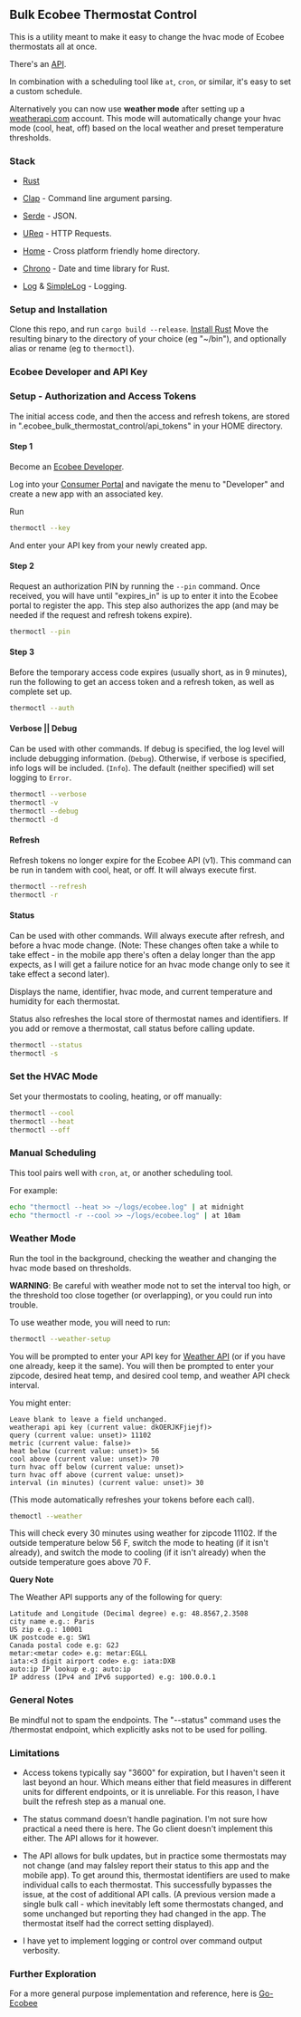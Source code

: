 ## Bulk Ecobee Thermostat Control

This is a utility meant to make it easy to change the hvac mode of Ecobee thermostats all at once.

There's an [API](https://www.ecobee.com/home/developer/api/introduction/index.shtml).

In combination with a scheduling tool like `at`, `cron`, or similar, it's easy to set a custom schedule.

Alternatively you can now use **weather mode** after setting up a [weatherapi.com](https://www.weatherapi.com/) account.
This mode will automatically change your hvac mode (cool, heat, off) based on the local weather and preset temperature thresholds.

### Stack

* [Rust](https://www.rust-lang.org/)

* [Clap](https://github.com/clap-rs/clap) - Command line argument parsing.

* [Serde](https://github.com/serde-rs/serde) - JSON.

* [UReq](https://github.com/algesten/ureq) - HTTP Requests.

* [Home](https://crates.io/crates/home) - Cross platform friendly home directory.

* [Chrono](https://github.com/chronotope/chrono) - Date and time library for Rust.

* [Log](https://docs.rs/log/latest/log/) & [SimpleLog](https://github.com/drakulix/simplelog.rs) - Logging.

### Setup and Installation

Clone this repo, and run `cargo build --release`.
[Install Rust](https://rustup.rs/)
Move the resulting binary to the directory of your choice (eg "~/bin"),
and optionally alias or rename (eg to `thermoctl`).

### Ecobee Developer and API Key


### Setup - Authorization and Access Tokens

The initial access code, and then the access and refresh tokens, are stored in ".ecobee_bulk_thermostat_control/api_tokens" in your HOME directory.

#### Step 1

Become an [Ecobee Developer](https://www.ecobee.com/en-us/developers/).

Log into your [Consumer Portal](https://www.ecobee.com/consumerportal/) and navigate the menu to "Developer" and create a new app with an associated key.

Run

```bash
thermoctl --key
```

And enter your API key from your newly created app.

#### Step 2

Request an authorization PIN by running the `--pin` command.
Once received, you will have until "expires_in" is up to enter it into the Ecobee portal to register the app.
This step also authorizes the app (and may be needed if the request and refresh tokens expire).

```bash
thermoctl --pin
```

#### Step 3

Before the temporary access code expires (usually short, as in 9 minutes), run the following to get
an access token and a refresh token, as well as complete set up.

```bash
thermoctl --auth
```

#### Verbose || Debug

Can be used with other commands.
If debug is specified, the log level will include debugging information. (`Debug`).
Otherwise, if verbose is specified, info logs will be included. (`Info`).
The default (neither specified) will set logging to `Error`.

```bash
thermoctl --verbose
thermoctl -v
thermoctl --debug
thermoctl -d
```

#### Refresh

Refresh tokens no longer expire for the Ecobee API (v1).
This command can be run in tandem with cool, heat, or off.
It will always execute first.

```bash
thermoctl --refresh
thermoctl -r
```

#### Status

Can be used with other commands. Will always execute after refresh, and before a hvac mode change.
(Note: These changes often take a while to take effect - in the mobile app there's often a delay longer than the app expects,
as I will get a failure notice for an hvac mode change only to see it take effect a second later).

Displays the name, identifier, hvac mode, and current temperature and humidity for each thermostat.

Status also refreshes the local store of thermostat names and identifiers. If you add or remove a thermostat, call status before calling update.

```bash
thermoctl --status
thermoctl -s
```

### Set the HVAC Mode

Set your thermostats to cooling, heating, or off manually:

```bash
thermoctl --cool
thermoctl --heat
thermoctl --off
```

### Manual Scheduling

This tool pairs well with `cron`, `at`, or another scheduling tool.

For example:

```bash
echo "thermoctl --heat >> ~/logs/ecobee.log" | at midnight
echo "thermoctl -r --cool >> ~/logs/ecobee.log" | at 10am
```

### Weather Mode

Run the tool in the background, checking the weather and changing the hvac mode based on thresholds.

**WARNING**: Be careful with weather mode not to set the interval too high, or the threshold too close together (or overlapping), or you could run into trouble.

To use weather mode, you will need to run:

```bash
thermoctl --weather-setup
```

You will be prompted to enter your API key for [Weather API](https://www.weatherapi.com/) (or if you have one already, keep it the same).
You will then be prompted to enter your zipcode, desired heat temp, and desired cool temp, and weather API check interval.

You might enter:

```
Leave blank to leave a field unchanged.
weatherapi api key (current value: dkOERJKFjiejf)>
query (current value: unset)> 11102
metric (current value: false)>
heat below (current value: unset)> 56
cool above (current value: unset)> 70
turn hvac off below (current value: unset)> 
turn hvac off above (current value: unset)> 
interval (in minutes) (current value: unset)> 30
```

(This mode automatically refreshes your tokens before each call).

```bash
themoctl --weather
```

This will check every 30 minutes using weather for zipcode 11102. If the outside temperature below 56 F, switch the mode to heating (if it isn't already), and switch the mode to cooling (if it isn't already) when the outside temperature goes above 70 F.

**Query Note**

The Weather API supports any of the following for query:

```
Latitude and Longitude (Decimal degree) e.g: 48.8567,2.3508
city name e.g.: Paris
US zip e.g.: 10001
UK postcode e.g: SW1
Canada postal code e.g: G2J
metar:<metar code> e.g: metar:EGLL
iata:<3 digit airport code> e.g: iata:DXB
auto:ip IP lookup e.g: auto:ip
IP address (IPv4 and IPv6 supported) e.g: 100.0.0.1
```

### General Notes

Be mindful not to spam the endpoints. The "--status" command uses the /thermostat endpoint, which explicitly asks not to be used for polling.

### Limitations

* Access tokens typically say "3600" for expiration, but I haven't seen it last beyond an hour.
Which means either that field measures in different units for different endpoints, or it is unreliable.
For this reason, I have built the refresh step as a manual one.

* The status command doesn't handle pagination. I'm not sure how practical a need there is here. The Go client doesn't implement this either.
The API allows for it however.

* The API allows for bulk updates, but in practice some thermostats may not change (and may falsley report their status to this app and the mobile app).
To get around this, thermostat identifiers are used to make individual calls to each thermostat. This successfully bypasses the issue,
at the cost of additional API calls. (A previous version made a single bulk call - which inevitably left some thermostats changed, and some unchanged but reporting they had
changed in the app. The thermostat itself had the correct setting displayed).

* I have yet to implement logging or control over command output verbosity.

### Further Exploration

For a more general purpose implementation and reference, here is [Go-Ecobee](https://github.com/rspier/go-ecobee)
